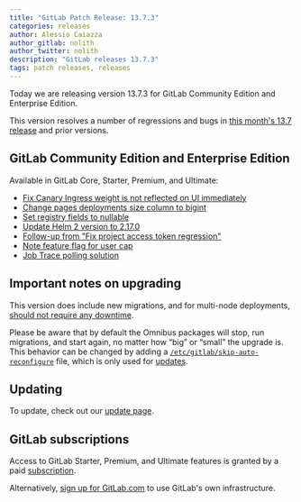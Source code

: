 ```yaml
---
title: "GitLab Patch Release: 13.7.3"
categories: releases
author: Alessio Caiazza
author_gitlab: nolith
author_twitter: nolith
description: "GitLab releases 13.7.3"
tags: patch releases, releases
---
```

Today we are releasing version 13.7.3 for GitLab Community Edition and Enterprise Edition.

This version resolves a number of regressions and bugs in
[this month's 13.7 release](/releases/2020/12/22/gitlab-13-7-released/) and
prior versions.

## GitLab Community Edition and Enterprise Edition

Available in GitLab Core, Starter, Premium, and Ultimate:

* [Fix Canary Ingress weight is not reflected on UI immediately](https://gitlab.com/gitlab-org/gitlab/-/merge_requests/50246)
* [Change pages deployments size column to bigint](https://gitlab.com/gitlab-org/gitlab/-/merge_requests/50262)
* [Set registry fields to nullable](https://gitlab.com/gitlab-org/gitlab/-/merge_requests/50362)
* [Update Helm 2 version to 2.17.0](https://gitlab.com/gitlab-org/gitlab/-/merge_requests/50547)
* [Follow-up from "Fix project access token regression"](https://gitlab.com/gitlab-org/gitlab/-/merge_requests/50800)
* [Note feature flag for user cap](https://gitlab.com/gitlab-org/gitlab/-/merge_requests/50806)
* [Job Trace polling solution](https://gitlab.com/gitlab-org/gitlab/-/merge_requests/49982)

## Important notes on upgrading

This version does include new migrations, and for multi-node deployments, [should not require any downtime](https://docs.gitlab.com/ee/update/#upgrading-without-downtime).

Please be aware that by default the Omnibus packages will stop, run migrations,
and start again, no matter how “big” or “small” the upgrade is. This behavior
can be changed by adding a [`/etc/gitlab/skip-auto-reconfigure`](http://docs.gitlab.com/omnibus/update/README.html) file,
which is only used for [updates](https://docs.gitlab.com/omnibus/update/README.html).

## Updating

To update, check out our [update page](/update/).

## GitLab subscriptions

Access to GitLab Starter, Premium, and Ultimate features is granted by a paid [subscription](/pricing/).

Alternatively, [sign up for GitLab.com](https://gitlab.com/users/sign_in)
to use GitLab's own infrastructure.

